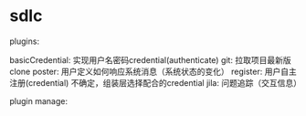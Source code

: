 # sdlc

plugins:

basicCredential: 实现用户名密码credential(authenticate)
git: 拉取项目最新版clone
poster: 用户定义如何响应系统消息（系统状态的变化）
register: 用户自主注册(credential) 不确定，组装层选择配合的credential
jila: 问题追踪（交互信息）

plugin manage:


